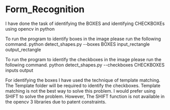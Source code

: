 # Form_Recognition

I have done the task of identifying the BOXES and identifying CHECKBOXEs using opencv in python 

To run the program to identify boxes in the image please run the following command.
python detect_shapes.py --boxes BOXES input_rectangle output_rectangle

To run the program to identify the checkboxes in the image please run the following command. 
python detect_shapes.py --checkboxes CHECKBOXES inputs output

For identifying the boxes I have used the technique of template matching. The Template folder will be required to identify the checkboxes. 
Template matching is not the best way to solve this problem. I would prefer using SHIFT to solve the problem. However, The SHIFT function is not available in the opencv 3 libraries due to patent constraints.
